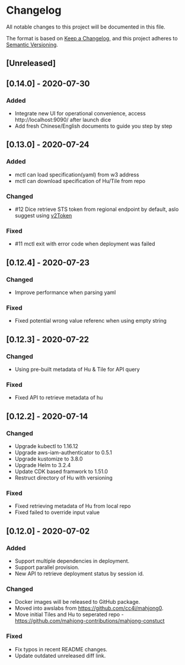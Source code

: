 # Changelog
All notable changes to this project will be documented in this file.

The format is based on [Keep a Changelog](https://keepachangelog.com/en/1.0.0/),
and this project adheres to [Semantic Versioning](https://semver.org/spec/v2.0.0.html).

## [Unreleased]


## [0.14.0] - 2020-07-30
### Added
- Integrate new UI for operational convenience, access http://localhost:9090/ after launch dice
- Add fresh Chinese/English documents to guide you step by step


## [0.13.0] - 2020-07-24
### Added
- mctl can load specification(yaml) from w3 address
- mctl can download specification of Hu/Tile from repo 


### Changed
- #12 Dice retrieve STS token from regional endpoint by default, aslo suggest using [v2Token](https://docs.aws.amazon.com/IAM/latest/UserGuide/id_credentials_temp_enable-regions.html)

### Fixed 
- #11 mctl exit with error code when deployment was failed 



## [0.12.4] - 2020-07-23
### Changed
- Improve performance when parsing yaml


### Fixed
- Fixed potential wrong value referenc when using empty string



## [0.12.3] - 2020-07-22
### Changed
- Using pre-built metadata of Hu & Tile for API query

### Fixed
- Fixed API to retrieve metadata of hu

## [0.12.2] - 2020-07-14
### Changed
- Upgrade kubectl to 1.16.12
- Upgrade aws-iam-authenticator to 0.5.1
- Upgrade kustomize to 3.8.0
- Upgrade Helm to 3.2.4
- Update CDK based framwork to 1.51.0
- Restruct directory of Hu with versioning

### Fixed
- Fixed retrieving metadata of Hu from local repo
- Fixed failed to override input value


## [0.12.0] - 2020-07-02
### Added
- Support multiple dependencies in deployment.
- Support parallel provision.
- New API to retrieve deployment status by session id.

### Changed
- Docker images will be released to GitHub package.
- Moved into awslabs from https://github.com/cc4i/mahjong0.
- Move initial Tiles and Hu to seperated repo - https://github.com/mahjong-contributions/mahjong-constuct 

### Fixed
- Fix typos in recent README changes.
- Update outdated unreleased diff link.

